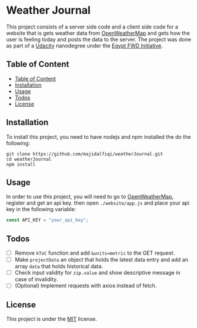 # Weather Journal <!-- omit in toc -->

This project consists of a server side code and a client side code for a website that is gets weather data from [OpenWeatherMap](OpenWeatherMap.org) and gets how the user is feeling today and posts the data to the server. The project was done as part of a [Udacity](Udacity.com) nanodegree under the [Egypt FWD Initiative](egfwd.com).

## Table of Content

- [Table of Content](#table-of-content)
- [Installation](#installation)
- [Usage](#usage)
- [Todos](#todos)
- [License](#license)

## Installation

To install this project, you need to have nodejs and npm installed the do the following:

```shell
git clone https://github.com/majidalfiqi/weatherJournal.git
cd weatherJournal
npm install
```

## Usage

In order to use this project, you will need to go to [OpenWeatherMap](OpenWeatherMap.org), register and get an api key. then open `./website/app.js` and place your api key in the following variable:

```javascript
const API_KEY = "your_api_key";
```

## Todos

- [ ] Remove `kToC` function and add `&units=metric` to the GET request.
- [ ] Make `projectData` an object that holds the latest data entry and add an array `data` that holds historical data.
- [ ] Check input validity for `zip.value` and show descriptive message in case of invalidity.
- [ ] \(Optional) Implement requests with axios instead of fetch.

## License

This project is under the [MIT](https://choosealicense.com/licenses/mit/) license.
